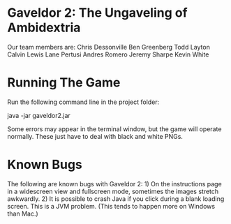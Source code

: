 Gaveldor 2: The Ungaveling of Ambidextria
=========

Our team members are:
    Chris Dessonville
    Ben Greenberg
    Todd Layton
    Calvin Lewis
    Lane Pertusi
    Andres Romero
    Jeremy Sharpe
    Kevin White


Running The Game
========
Run the following command line in the project folder:

java -jar gaveldor2.jar


Some errors may appear in the terminal window, but the game will operate normally.  These
just have to deal with black and white PNGs.


Known Bugs
========
The following are known bugs with Gaveldor 2:
    1) On the instructions page in a widescreen view and fullscreen mode, sometimes the
        images stretch awkwardly.
    2) It is possible to crash Java if you click during a blank loading screen. This is
        a JVM problem.  (This tends to happen more on Windows than Mac.)